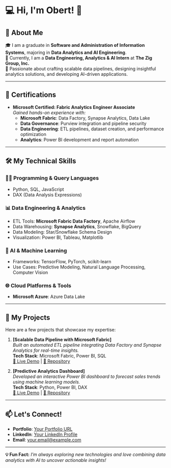 # 💻 Hi, I'm Obert! 👋

## 🚀 About Me
🎓 I am a graduate in **Software and Administration of Information Systems**, majoring in **Data Analytics and AI Engineering**.  
💼 Currently, I am a **Data Engineering, Analytics & AI Intern** at **The Zig Group, Inc.**  
🌟 Passionate about crafting scalable data pipelines, designing insightful analytics solutions, and developing AI-driven applications.

---

## 🎯 Certifications
- **Microsoft Certified: Fabric Analytics Engineer Associate**  
  *Gained hands-on experience with:*  
  - **Microsoft Fabric**: Data Factory, Synapse Analytics, Data Lake  
  - **Data Governance**: Purview integration and pipeline security  
  - **Data Engineering**: ETL pipelines, dataset creation, and performance optimization  
  - **Analytics**: Power BI development and report automation  

---

## 🛠️ My Technical Skills

### **👨‍💻 Programming & Query Languages**
- Python, SQL, JavaScript  
- DAX (Data Analysis Expressions)

### **📊 Data Engineering & Analytics**
- ETL Tools: **Microsoft Fabric Data Factory**, Apache Airflow  
- Data Warehousing: **Synapse Analytics**, Snowflake, BigQuery  
- Data Modeling: Star/Snowflake Schema Design  
- Visualization: Power BI, Tableau, Matplotlib  

### **🤖 AI & Machine Learning**
- Frameworks: TensorFlow, PyTorch, scikit-learn  
- Use Cases: Predictive Modeling, Natural Language Processing, Computer Vision  

### **🌐 Cloud Platforms & Tools**
- **Microsoft Azure**: Azure Data Lake  

---

## 📂 My Projects
Here are a few projects that showcase my expertise:

1. **[Scalable Data Pipeline with Microsoft Fabric]**  
   _Built an automated ETL pipeline integrating Data Factory and Synapse Analytics for real-time insights._  
   **Tech Stack**: Microsoft Fabric, Power BI, SQL  
   [🔗 Live Demo](#) | [📂 Repository](#)

2. **[Predictive Analytics Dashboard]**  
   _Developed an interactive Power BI dashboard to forecast sales trends using machine learning models._  
   **Tech Stack**: Python, Power BI, DAX  
   [🔗 Live Demo](#) | [📂 Repository](#)

---


## 📫 Let's Connect!
- **Portfolio**: [Your Portfolio URL](#)
- **LinkedIn**: [Your LinkedIn Profile](#)
- **Email**: [your.email@example.com](mailto:your.email@example.com)

---

**💡 Fun Fact:** _I’m always exploring new technologies and love combining data analytics with AI to uncover actionable insights!_
